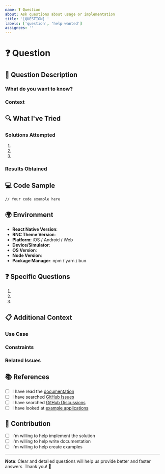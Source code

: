 ```yaml
---
name: ❓ Question
about: Ask questions about usage or implementation
title: '[QUESTION] '
labels: ['question', 'help wanted']
assignees: ''
---
```


# ❓ Question

## 📝 Question Description

<!-- Explain your question clearly and in detail -->

### What do you want to know?
<!-- Write your specific question -->

### Context
<!-- Provide context about what you're trying to do -->

## 🔍 What I've Tried

<!-- Explain what you've already tried to solve this issue -->

### Solutions Attempted
1. 
2. 
3. 

### Results Obtained
<!-- What happened when you tried the solutions above? -->

## 💻 Code Sample

<!-- If relevant, provide a code example you're using -->

```tsx
// Your code example here
```

## 🌍 Environment

<!-- Provide information about your environment -->

- **React Native Version**: 
- **RNC Theme Version**: 
- **Platform**: iOS / Android / Web
- **Device/Simulator**: 
- **OS Version**: 
- **Node Version**: 
- **Package Manager**: npm / yarn / bun

## ❓ Specific Questions

<!-- If you have specific questions, write them here -->

1. 
2. 
3. 

## 📋 Additional Context

### Use Case
<!-- Explain your use case or usage scenario -->

### Constraints
<!-- Are there any limitations or constraints to consider? -->

### Related Issues
<!-- Link to related issues or discussions if any -->

## 📚 References

<!-- Provide links to documentation, tutorials, or other sources you've read -->

- [ ] I have read the [documentation](https://rnc-theme.com/docs)
- [ ] I have searched [GitHub Issues](https://github.com/username/react-native-components/issues)
- [ ] I have searched [GitHub Discussions](https://github.com/username/react-native-components/discussions)
- [ ] I have looked at [example applications](https://github.com/username/react-native-components/tree/main/examples)

## 🤝 Contribution

<!-- Are you willing to help implement the solution if found? -->

- [ ] I'm willing to help implement the solution
- [ ] I'm willing to help write documentation
- [ ] I'm willing to help create examples

---

**Note**: Clear and detailed questions will help us provide better and faster answers. Thank you! 🙏